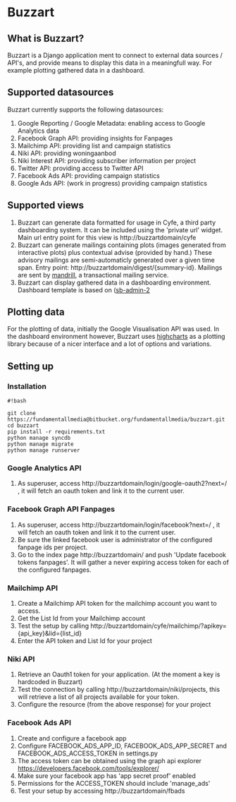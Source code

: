 # Buzzart #

## What is Buzzart? ##
Buzzart is a Django application ment to connect to external data sources / API's, and provide means to display this data in a meaningfull way. For example plotting gathered data in a dashboard.

## Supported datasources ##

Buzzart currently supports the following datasources:

1. Google Reporting / Google Metadata: enabling access to Google Analytics data
2. Facebook Graph API: providing insights for Fanpages
3. Mailchimp API: providing list and campaign statistics
4. Niki API: providing woningaanbod
5. Niki Interest API: providing subscriber information per project
6. Twitter API: providing access to Twitter API
7. Facebook Ads API: providing campaign statistics
8. Google Ads API: (work in progress) providing campaign statistics

## Supported views ##

1. Buzzart can generate data formatted for usage in Cyfe, a third party dashboarding system. It can be included using the 'private url' widget. Main url entry point for this view is http://buzzartdomain/cyfe
2. Buzzart can generate mailings containing plots (images generated from interactive plots) plus contextual advise (provided by hand.) These advisory mailings are semi-automaticly generated over a given time span. Entry point: http://buzzartdomain/digest/{summary-id}. Mailings are sent by [mandrill](http://www.mandrill.com), a transactional mailing service.
3. Buzzart can display gathered data in a dashboarding environment. Dashboard template is based on ([sb-admin-2](http://startbootstrap.com/template-overviews/sb-admin-2/)

## Plotting data ##

For the plotting of data, initially the Google Visualisation API was used. In the dashboard environment however, Buzzart uses [highcharts](http://www.highcharts.com) as a plotting library because of a nicer interface and a lot of options and variations.

## Setting up ##

### Installation ###


```
#!bash

git clone https://fundamentallmedia@bitbucket.org/fundamentallmedia/buzzart.git
cd buzzart
pip install -r requirements.txt
python manage syncdb
python manage migrate
python manage runserver
```

### Google Analytics API ###

1. As superuser, access http://buzzartdomain/login/google-oauth2?next=/ , it will fetch an oauth token and link it to the current user.

### Facebook Graph API Fanpages ###

1. As superuser, access http://buzzartdomain/login/facebook?next=/ , it will fetch an oauth token and link it to the current user.
2. Be sure the linked facebook user is administrator of the configured fanpage ids per project.
3. Go to the index page http://buzzartdomain/ and push 'Update facebook tokens fanpages'. It will gather a never expiring access token for each of the configured fanpages.

### Mailchimp API ###

1. Create a Mailchimp API token for the mailchimp account you want to access.
2. Get the List Id from your Mailchimp account
3. Test the setup by calling http://buzzartdomain/cyfe/mailchimp/?apikey={api_key}&lid={list_id}
4. Enter the API token and List Id for your project

### Niki API ###

1. Retrieve an Oauth1 token for your application. (At the moment a key is hardcoded in Buzzart)
2. Test the connection by calling http://buzzartdomain/niki/projects, this will retrieve a list of all projects available for your token.
3. Configure the resource (from the above response) for your project

### Facebook Ads API ###

1. Create and configure a facebook app
2. Configure FACEBOOK_ADS_APP_ID, FACEBOOK_ADS_APP_SECRET and FACEBOOK_ADS_ACCESS_TOKEN in settings.py
3. The access token can be obtained using the graph api explorer https://developers.facebook.com/tools/explorer/
4. Make sure your facebook app has 'app secret proof' enabled
5. Permissions for the ACCESS_TOKEN should include 'manage_ads'
6. Test your setup by accessing http://buzzartdomain/fbads
